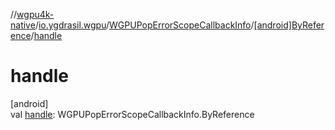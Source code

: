 //[wgpu4k-native](../../../../index.md)/[io.ygdrasil.wgpu](../../index.md)/[WGPUPopErrorScopeCallbackInfo](../index.md)/[[android]ByReference](index.md)/[handle](handle.md)

# handle

[android]\
val [handle](handle.md): WGPUPopErrorScopeCallbackInfo.ByReference